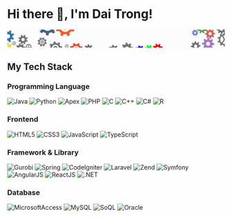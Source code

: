 # Hi there 👋, I'm Dai Trong!
![Header](img/header.gif "Header")

## My Tech Stack
### Programming Language
![Java](https://img.shields.io/badge/Java-ED8B00?style=for-the-badge&logo=java&logoColor=black)
![Python](https://img.shields.io/badge/Python-14354C?style=for-the-badge&logo=python&logoColor=white)
![Apex](https://img.shields.io/badge/Apex-blue?style=for-the-badge&logo=Apex&logoColor=white)
![PHP](https://img.shields.io/badge/PHP-777BB4?style=for-the-badge&logo=php&logoColor=white)
![C](https://img.shields.io/badge/C-00599C?style=for-the-badge&logo=c&logoColor=white)
![C++](https://img.shields.io/badge/C%2B%2B-00599C?style=for-the-badge&logo=c%2B%2B&logoColor=white)
![C#](https://img.shields.io/badge/C%23-239120?style=for-the-badge&logo=c-sharp&logoColor=white)
![R](https://img.shields.io/badge/R-blue?style=for-the-badge&logo=Apex&logoColor=white)

### Frontend
![HTML5](https://img.shields.io/badge/HTML5-E34F26?style=for-the-badge&logo=html5&logoColor=white)
![CSS3](https://img.shields.io/badge/CSS3-1572B6?style=for-the-badge&logo=css3&logoColor=white)
![JavaScript](https://img.shields.io/badge/JavaScript-F7DF1E?style=for-the-badge&logo=javascript&logoColor=black)
![TypeScript](https://img.shields.io/badge/typescript-%23007ACC.svg?style=for-the-badge&logo=typescript&logoColor=white)

### Framework & Library
![Gurobi](https://img.shields.io/static/v1?style=for-the-badge&message=Gurobi&color=EE3524&logo=Gurobi&logoColor=FFFFFF&label=)
![Spring](http://img.shields.io/badge/-Spring-6DB33F?style=for-the-badge&logo=spring&logoColor=white)
![CodeIgniter](https://img.shields.io/badge/Codeigniter-orange?style=for-the-badge&logo=Apex&logoColor=white)
![Laravel](https://img.shields.io/static/v1?style=for-the-badge&message=Laravel&color=FF2D20&logo=Laravel&logoColor=FFFFFF&label=)
![Zend](https://img.shields.io/static/v1?style=for-the-badge&message=Zend&color=0679EA&logo=Zend&logoColor=FFFFFF&label=)
![Symfony](https://img.shields.io/badge/symfony-%23000000.svg?style=for-the-badge&logo=symfony&logoColor=white)
![AngularJS](https://img.shields.io/badge/AngularJS-E23237?style=for-the-badge&logo=angularjs&logoColor=white)
![ReactJS](https://img.shields.io/badge/-ReactJs-61DAFB?style=for-the-badge&logo=reactjs&logoColor=white)
![.NET](https://img.shields.io/badge/.NET-5C2D91?style=for-the-badge&logo=.net&logoColor=white)

### Database
![MicrosoftAccess](https://img.shields.io/badge/Microsoft_Access-A4373A?style=for-the-badge&logo=microsoft-access&logoColor=white)
![MySQL](https://img.shields.io/badge/mysql-%2300f.svg?style=for-the-badge&logo=mysql&logoColor=white)
![SoQL](https://img.shields.io/badge/SoQL-success?style=for-the-badge&logo=Apex&logoColor=white)
![Oracle](https://img.shields.io/badge/SoQL-red?style=for-the-badge&logo=Apex&logoColor=white)

<!--
**daitrongquach/daitrongquach** is a ✨ _special_ ✨ repository because its `README.md` (this file) appears on your GitHub profile.

Here are some ideas to get you started:

- 🔭 I’m currently working on ...
- 🌱 I’m currently learning ...
- 👯 I’m looking to collaborate on ...
- 🤔 I’m looking for help with ...
- 💬 Ask me about ...
- 📫 How to reach me: ...
- 😄 Pronouns: ...
- ⚡ Fun fact: ...
-->
